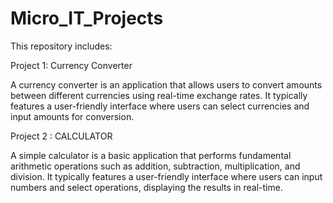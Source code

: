 # Micro_IT_Projects
This repository includes:

Project 1: Currency Converter

A currency converter is an application that allows users to convert amounts between different currencies using real-time exchange rates. It typically features a user-friendly interface where users can select currencies and input amounts for conversion.

Project 2 : CALCULATOR

A simple calculator is a basic application that performs fundamental arithmetic operations such as
addition, subtraction, multiplication, and division. It typically features a user-friendly interface where users
can input numbers and select operations, displaying the results in real-time.
